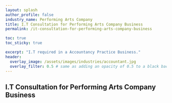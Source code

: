 ```yaml
---
layout: splash 
author_profile: false 
industry_name: Performing Arts Company
title: I.T Consultation for Performing Arts Company Business
permalink: /it-consultation-for-performing-arts-company-business

toc: true
toc_sticky: true

excerpt: "I.T required in a Accountancy Practice Business."
header:
  overlay_image: /assets/images/industries/accountant.jpg
  overlay_filter: 0.5 # same as adding an opacity of 0.5 to a black background
---
```


## I.T Consultation for Performing Arts Company Business